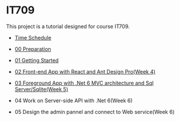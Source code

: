 # IT709

This project is a tutorial designed for course IT709.

- [Time Schedule](TIMESCHEDULE.md)

- [00 Preparation](https://github.com/jayinvers/IT709/blob/main/Tutorials/00_preparation.md)
- [01 Getting Started](https://github.com/jayinvers/IT709/blob/main/Tutorials/01_getting_started.md)
- [02 Front-end App with React and Ant Design Pro(Week 4)](Tutorials/02_frontend_with_react_antd_pro.md)
- [03 Foreground App with .Net 6 MVC architecture and Sql Server/Sqlite(Week 5)](Tutorials/03_foreground_app_with_net_6_mvc_architecture_and_sql_server_sqlite.md)
- 04 Work on Server-side API with .Net 6(Week 6)
- 05 Design the admin pannel and connect to Web service(Week 6)
